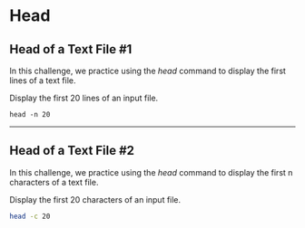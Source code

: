 # Head

## Head of a Text File #1

In this challenge, we practice using the _head_ command to display the first  lines of a text file.

Display the first  20 lines of an input file.

```
head -n 20
```

***

## Head of a Text File #2

In this challenge, we practice using the _head_ command to display the first n  characters of a text file.

Display the first 20 characters of an input file.

```bash
head -c 20
```
